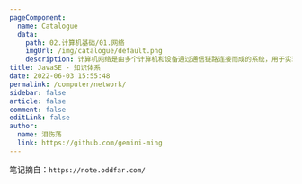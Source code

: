 ```yaml
---
pageComponent: 
  name: Catalogue
  data: 
    path: 02.计算机基础/01.网络
    imgUrl: /img/catalogue/default.png
    description: 计算机网络是由多个计算机和设备通过通信链路连接而成的系统，用于实现数据交换、资源共享和远程通信。它涉及的核心技术包括数据传输、协议规范、网络层次结构、网络安全等，能够支持互联网、局域网、广域网等不同规模的网络环境。计算机网络使得信息可以跨越地理界限，在全球范围内高效流动，推动了现代社会的信息化发展。
title: JavaSE - 知识体系
date: 2022-06-03 15:55:48
permalink: /computer/network/
sidebar: false
article: false
comment: false
editLink: false
author: 
  name: 泪伤荡
  link: https://github.com/gemini-ming
---
```


笔记摘自：`https://note.oddfar.com/`